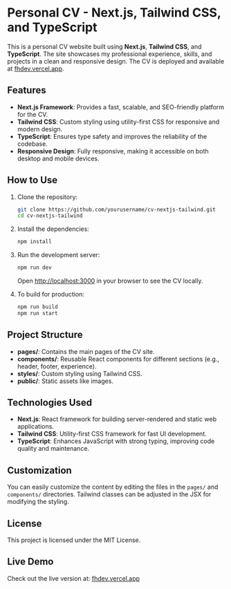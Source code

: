 # Personal CV - Next.js, Tailwind CSS, and TypeScript

This is a personal CV website built using **Next.js**, **Tailwind CSS**, and **TypeScript**. The site showcases my professional experience, skills, and projects in a clean and responsive design. The CV is deployed and available at [fhdev.vercel.app](https://fhdev.vercel.app).

## Features

- **Next.js Framework**: Provides a fast, scalable, and SEO-friendly platform for the CV.
- **Tailwind CSS**: Custom styling using utility-first CSS for responsive and modern design.
- **TypeScript**: Ensures type safety and improves the reliability of the codebase.
- **Responsive Design**: Fully responsive, making it accessible on both desktop and mobile devices.

## How to Use

1. Clone the repository:
   ```bash
   git clone https://github.com/yourusername/cv-nextjs-tailwind.git
   cd cv-nextjs-tailwind
   ```

2. Install the dependencies:
   ```bash
   npm install
   ```

3. Run the development server:
   ```bash
   npm run dev
   ```

   Open [http://localhost:3000](http://localhost:3000) in your browser to see the CV locally.

4. To build for production:
   ```bash
   npm run build
   npm run start
   ```

## Project Structure

- **pages/**: Contains the main pages of the CV site.
- **components/**: Reusable React components for different sections (e.g., header, footer, experience).
- **styles/**: Custom styling using Tailwind CSS.
- **public/**: Static assets like images.

## Technologies Used

- **Next.js**: React framework for building server-rendered and static web applications.
- **Tailwind CSS**: Utility-first CSS framework for fast UI development.
- **TypeScript**: Enhances JavaScript with strong typing, improving code quality and maintenance.

## Customization

You can easily customize the content by editing the files in the `pages/` and `components/` directories. Tailwind classes can be adjusted in the JSX for modifying the styling.

## License

This project is licensed under the MIT License.

## Live Demo

Check out the live version at: [fhdev.vercel.app](https://fhdev.vercel.app)
